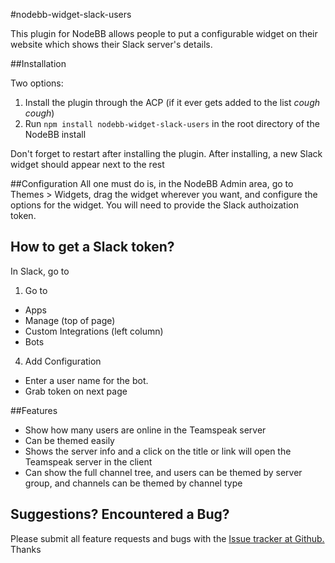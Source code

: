 #nodebb-widget-slack-users

This plugin for NodeBB allows people to put a configurable widget on their website which shows their Slack server's details.

##Installation

Two options:

 1.  Install the plugin through the ACP (if it ever gets added to the list *cough cough*)
 2.  Run `npm install nodebb-widget-slack-users` in the root directory of the NodeBB install

Don't forget to restart after installing the plugin. After installing, a new Slack widget should appear next to the rest

##Configuration
All one must do is, in the NodeBB Admin area, go to Themes > Widgets, drag the widget wherever you want, and configure the options for the widget.  You will need to provide the Slack authoization token.

## How to get a Slack token?

In Slack, go to 
1. Go to
  * Apps
  * Manage (top of page)
  * Custom Integrations (left column)
  * Bots
4. Add Configuration
  * Enter a user name for the bot.
  * Grab token on next page

##Features
* Show how many users are online in the Teamspeak server
* Can be themed easily
* Shows the server info and a click on the title or link will open the Teamspeak server in the client
* Can show the full channel tree, and users can be themed by server group, and channels can be themed by channel type

## Suggestions? Encountered a Bug?
Please submit all feature requests and bugs with the [Issue tracker at Github.](https://github.com/sunsetbrew/nodebb-widget-slack-users/issues) Thanks

